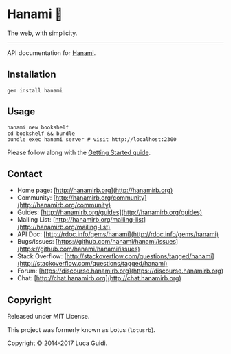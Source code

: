 # Hanami 🌸

The web, with simplicity.

---

API documentation for [Hanami](http://hanamirb.org).

## Installation

    gem install hanami

## Usage

    hanami new bookshelf
    cd bookshelf && bundle
    bundle exec hanami server # visit http://localhost:2300

Please follow along with the [Getting Started guide](https://guides.hanamirb.org/v2.0/introduction/getting-started).

## Contact

* Home page: [http://hanamirb.org](http://hanamirb.org)
* Community: [http://hanamirb.org/community](http://hanamirb.org/community)
* Guides: [http://hanamirb.org/guides](http://hanamirb.org/guides)
* Mailing List: [http://hanamirb.org/mailing-list](http://hanamirb.org/mailing-list)
* API Doc: [http://rdoc.info/gems/hanami](http://rdoc.info/gems/hanami)
* Bugs/Issues: [https://github.com/hanami/hanami/issues](https://github.com/hanami/hanami/issues)
* Stack Overflow: [http://stackoverflow.com/questions/tagged/hanami](http://stackoverflow.com/questions/tagged/hanami)
* Forum: [https://discourse.hanamirb.org](https://discourse.hanamirb.org)
* Chat: [http://chat.hanamirb.org](http://chat.hanamirb.org)

## Copyright

Released under MIT License.

This project was formerly known as Lotus (`lotusrb`).

Copyright © 2014-2017 Luca Guidi.
